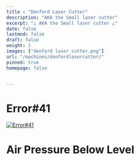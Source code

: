 ```yaml
---
title : "Denford Laser Cutter"
description: "AKA the Small laser cutter"
excerpt: "△ AKA the Small laser cutter △"
date: false
lastmod: false
draft: false
weight: 1
images: ["denford laser cutter.png"]
url: "/machines/denfordlasercutter/"
pinned: true
homepage: false


---
```

# Error#41

[![Error#41](error41.png)](/machines/denfordlasercutter/error41/)

# Air Pressure Below Level
